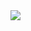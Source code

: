 <!---
[![GitHub Streak](https://streak-stats.demolab.com?user=tomek-f&theme=gotham&hide_border=true)](https://www.youtube.com/watch?v=KaOC9danxNo)
--->

<!---
![Top Langs](https://github-readme-stats.vercel.app/api/top-langs/?username=tomek-f&theme=gotham&hide_border=true)
--->

<!---
[![GitHub stats](https://github-readme-stats.vercel.app/api?username=tomek-f&theme=gotham&count_private=true&hide_border=true)](https://www.youtube.com/watch?v=jLXTBbMRxK8)
--->

<!---
<p align="center">
 <img src="https://tomekf.pl/open-source.jpg" width="100%" height="auto" />
</p>
--->

<img src="https://tomekf.pl/open-source.jpg" />

<!---
[![GitHub Streak](https://streak-stats.demolab.com?user=tomek-f&theme=gotham&hide_border=true)](https://git.io/streak-stats)

[![Top Langs](https://github-readme-stats.vercel.app/api/top-langs/?username=tomek-f&theme=gotham&hide_border=true)](https://github.com/anuraghazra/github-readme-stats)

![Anurag's GitHub stats](https://github-readme-stats.vercel.app/api?username=tomek-f&theme=gotham&count_private=true&hide_border=true)

tomek-f/tomek-f is a ✨ special ✨ repository because its `README.md` (this file) appears on your GitHub profile.
You can click the Preview link to take a look at your changes.
--->
